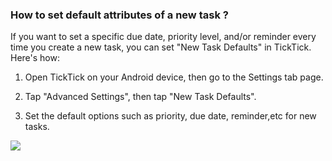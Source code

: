 ### How to set default attributes of a new task ?

If you want to set a specific due date, priority level, and/or reminder every time you create a new task, you can set "New Task Defaults" in TickTick. Here's how:

1. Open TickTick on your Android device, then go to the Settings tab page.

2. Tap "Advanced Settings", then tap "New Task Defaults".

3. Set the default options such as priority, due date, reminder,etc for new tasks.

![](../../../images/ticktick-android-app/task/Slice%206.png)

